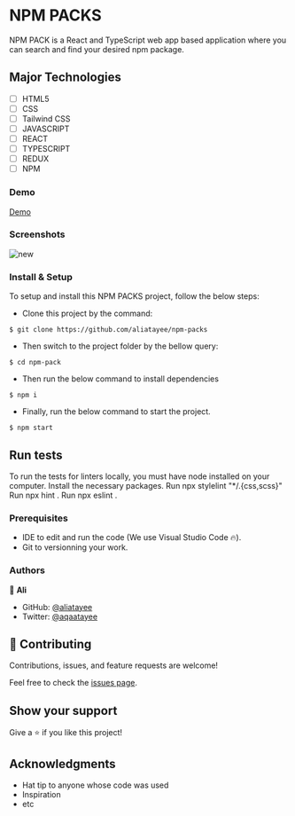 
# NPM PACKS
NPM PACK is a React and TypeScript web app based application where you can search and find your desired npm package.
## Major Technologies
- [ ] HTML5
- [ ] CSS
- [ ] Tailwind CSS
- [ ] JAVASCRIPT
- [ ] REACT
- [ ] TYPESCRIPT
- [ ] REDUX
- [ ] NPM
### Demo
[Demo](https://npm-packs.netlify.app/)
### Screenshots
![new](https://user-images.githubusercontent.com/74867463/197704066-6016a65c-999c-47e9-9075-3427801be373.jpg)
### Install & Setup
To setup and install this NPM PACKS project, follow the below steps:
- Clone this project by the command: 

```
$ git clone https://github.com/aliatayee/npm-packs
```

- Then switch to the project folder by the bellow query:

```
$ cd npm-pack
```

- Then run the below command to install dependencies

```
$ npm i
```
- Finally, run the below command to start the project.

```
$ npm start
```

## Run tests 
To run the tests for linters locally, you must have node installed on your computer. Install the necessary packages. Run npx stylelint "*/.{css,scss}" Run npx hint . Run npx eslint .

### Prerequisites

- IDE to edit and run the code (We use Visual Studio Code 🔥).
- Git to versionning your work.

### Authors
👤 **Ali**

- GitHub: [@aliatayee](https://github.com/aliatayee)
- Twitter: [@aqaatayee](https://twitter.com/aqaatayee)


## 🤝 Contributing
Contributions, issues, and feature requests are welcome!

Feel free to check the [issues page](../../issues/).

## Show your support
Give a ⭐️ if you like this project!

## Acknowledgments
- Hat tip to anyone whose code was used
- Inspiration
- etc

